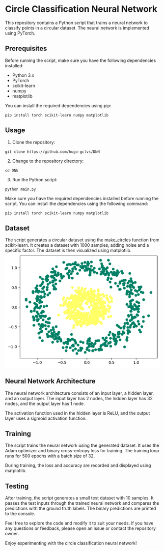 # Circle Classification Neural Network

This repository contains a Python script that trains a neural network to classify points in a circular dataset. The neural network is implemented using PyTorch.

## Prerequisites

Before running the script, make sure you have the following dependencies installed:

- Python 3.x
- PyTorch
- scikit-learn
- numpy
- matplotlib

You can install the required dependencies using pip:

```shell
pip install torch scikit-learn numpy matplotlib
```

## Usage
1. Clone the repository:

```shell
git clone https://github.com/hugo-gclvs/DNN
```

2. Change to the repository directory:
```shell
cd DNN
```

3. Run the Python script:
```shell
python main.py
```


Make sure you have the required dependencies installed before running the script. You can install the dependencies using the following command:
```shell
pip install torch scikit-learn numpy matplotlib
```

## Dataset

The script generates a circular dataset using the make_circles function from scikit-learn. It creates a dataset with 1000 samples, adding noise and a specific factor. The dataset is then visualized using matplotlib.
![Dataset](img/dataset.png)

## Neural Network Architecture

The neural network architecture consists of an input layer, a hidden layer, and an output layer. The input layer has 2 nodes, the hidden layer has 32 nodes, and the output layer has 1 node.

The activation function used in the hidden layer is ReLU, and the output layer uses a sigmoid activation function.

## Training

The script trains the neural network using the generated dataset. It uses the Adam optimizer and binary cross-entropy loss for training. The training loop runs for 500 epochs with a batch size of 32.

During training, the loss and accuracy are recorded and displayed using matplotlib.

## Testing

After training, the script generates a small test dataset with 10 samples. It passes the test inputs through the trained neural network and compares the predictions with the ground truth labels. The binary predictions are printed to the console.

Feel free to explore the code and modify it to suit your needs. If you have any questions or feedback, please open an issue or contact the repository owner.

Enjoy experimenting with the circle classification neural network!
